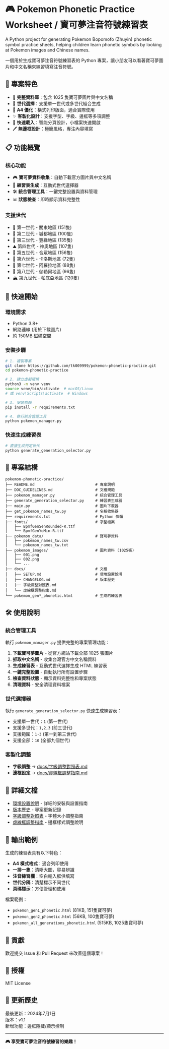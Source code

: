 # 🎮 Pokemon Phonetic Practice Worksheet / 寶可夢注音符號練習表

A Python project for generating Pokemon Bopomofo (Zhuyin) phonetic symbol practice sheets, helping children learn phonetic symbols by looking at Pokemon images and Chinese names.

一個用於生成寶可夢注音符號練習表的 Python 專案，讓小朋友可以看著寶可夢圖片和中文名稱來練習填寫注音符號。

## 🌟 專案特色

- 📸 **完整資料庫**：包含 1025 隻寶可夢圖片與中文名稱
- 🎯 **世代選擇**：支援單一世代或多世代組合生成
- 📄 **A4 優化**：橫式列印版面，適合實際使用
- ✨ **客製化設計**：支援字型、字級、邊框等多項調整
- 🚀 **快速載入**：智能分頁設計，小檔案快速開啟
- 🖊️ **無邊框設計**：極簡風格，專注內容填寫

## 📋 功能概覽

### 核心功能
- 🎮 **寶可夢資料收集**：自動下載官方圖片與中文名稱
- 📝 **練習表生成**：互動式世代選擇器
- 🛠️ **統合管理工具**：一鍵完整設置與資料管理
- 📊 **狀態檢查**：即時顯示資料完整性

### 支援世代
- 🌱 第一世代 - 關東地區 (151隻)
- 🌸 第二世代 - 城都地區 (100隻)  
- 🌊 第三世代 - 豐緣地區 (135隻)
- ⛰️ 第四世代 - 神奧地區 (107隻)
- 🌆 第五世代 - 合眾地區 (156隻)
- 🌺 第六世代 - 卡洛斯地區 (72隻)
- 🌴 第七世代 - 阿羅拉地區 (88隻)
- 🏰 第八世代 - 伽勒爾地區 (96隻)
- 🏔️ 第九世代 - 帕底亞地區 (120隻)

## 🚀 快速開始

### 環境需求
- Python 3.8+
- 網路連線 (用於下載圖片)
- 約 150MB 磁碟空間

### 安裝步驟
```bash
# 1. 複製專案
git clone https://github.com/tk009999/pokemon-phonetic-practice.git
cd pokemon-phonetic-practice

# 2. 建立虛擬環境
python3 -m venv venv
source venv/bin/activate  # macOS/Linux
# 或 venv\Scripts\activate  # Windows

# 3. 安裝依賴
pip install -r requirements.txt

# 4. 執行統合管理工具
python pokemon_manager.py
```

### 快速生成練習表
```bash
# 直接生成特定世代
python generate_generation_selector.py
```

## 📁 專案結構

```
pokemon-phonetic-practice/
├── README.md                           # 專案說明
├── DOC_GUIDELINES.md                   # 文檔規範
├── pokemon_manager.py                  # 統合管理工具
├── generate_generation_selector.py     # 練習表生成器
├── main.py                             # 圖片下載器
├── get_pokemon_names_tw.py             # 名稱收集器
├── requirements.txt                    # Python 依賴
├── fonts/                              # 字型檔案
│   ├── BpmfGenSenRounded-R.ttf
│   └── BpmfGenYoMin-R.ttf
├── pokemon_data/                       # 寶可夢資料
│   ├── pokemon_names_tw.csv
│   └── pokemon_names_tw.txt
├── pokemon_images/                     # 圖片資料 (1025張)
│   ├── 001.png
│   ├── 002.png
│   └── ...
├── docs/                               # 文檔
│   ├── SETUP.md                        # 環境設置說明
│   ├── CHANGELOG.md                    # 版本歷史
│   ├── 字級調整對照表.md
│   └── 虛線框調整指南.md
└── pokemon_gen*_phonetic.html          # 生成的練習表
```

## 🛠️ 使用說明

### 統合管理工具
執行 `pokemon_manager.py` 提供完整的專案管理功能：

1. **下載寶可夢圖片** - 從官方網站下載全部 1025 張圖片
2. **抓取中文名稱** - 收集台灣官方中文名稱資料
3. **生成練習表** - 互動式世代選擇生成 HTML 練習表
4. **一鍵完整設置** - 自動執行所有設置步驟
5. **檢查資料狀態** - 顯示資料完整性和專案狀態
6. **清理資料** - 安全清理資料檔案

### 世代選擇器
執行 `generate_generation_selector.py` 快速生成練習表：

- 支援單一世代：`1` (第一世代)
- 支援多世代：`1,2,3` (前三世代)
- 支援範圍：`1-3` (第一到第三世代)
- 支援全部：`10` (全部九個世代)

### 客製化調整
- **字級調整** → [docs/字級調整對照表.md](docs/字級調整對照表.md)
- **邊框設定** → [docs/虛線框調整指南.md](docs/虛線框調整指南.md)

## 📖 詳細文檔

- [環境設置說明](docs/SETUP.md) - 詳細的安裝與設置指南
- [版本歷史](docs/CHANGELOG.md) - 專案更新記錄
- [字級調整對照表](docs/字級調整對照表.md) - 字體大小調整指南
- [虛線框調整指南](docs/虛線框調整指南.md) - 邊框樣式調整說明

## 🎯 輸出範例

生成的練習表具有以下特色：
- **A4 橫式格式**：適合列印使用
- **一排一隻**：清晰大圖，容易辨識
- **注音練習欄**：空白輸入框供填寫
- **世代分隔**：清楚標示不同世代
- **頁碼標示**：方便管理和使用

檔案範例：
- `pokemon_gen1_phonetic.html` (81KB, 151隻寶可夢)
- `pokemon_gen2_phonetic.html` (56KB, 100隻寶可夢)
- `pokemon_all_generations_phonetic.html` (515KB, 1025隻寶可夢)

## 🤝 貢獻

歡迎提交 Issue 和 Pull Request 來改善這個專案！

## 📄 授權

MIT License

## 🔄 更新歷史

最後更新：2024年7月1日  
版本：v1.1  
新增功能：邊框隱藏/顯示控制

---

**🎮 享受寶可夢注音符號練習的樂趣！** 